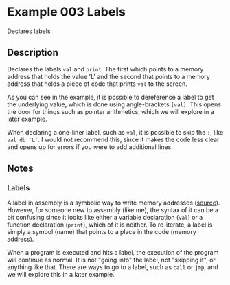 # Example 003 Labels

Declares labels

## Description

Declares the labels `val` and `print`. The first which points to a memory address that holds the value 'L' and the second that points to a memory address that holds a piece of code that prints `val` to the screen.

As you can see in the example, it is possible to dereference a label to get the underlying value, which is done using angle-brackets `[val]`. This opens the door for things such as pointer arithmetics, which we will explore in a later example.

When declaring a one-liner label, such as `val`, it is possible to skip the `:`, like `val db 'L'`. I would not recommend this, since it makes the code less clear and opens up for errors if you were to add additional lines.

## Notes

### Labels

A label in assembly is a symbolic way to write memory addresses ([source][SO]). However, for someone new to assembly (like me), the syntax of it can be a bit confusing since it looks like either a variable declaration (`val`) or a function declaration (`print`), which of it is neither. To re-iterate, a label is simply a symbol (name) that points to a place in the code (memory address).

When a program is executed and hits a label, the execution of the program will continue as normal. It is not "going into" the label, not "skipping it", or anything like that. There are ways to go to a label, such as `call` or `jmp`, and we will explore this in a later example.

[SO]: https://stackoverflow.com/a/44818531/3303776